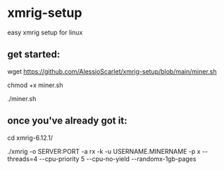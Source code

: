 # xmrig-setup
easy xmrig setup for linux

## get started:
wget https://github.com/AlessioScarlet/xmrig-setup/blob/main/miner.sh

chmod +x miner.sh

./miner.sh

## once you've already got it:
cd xmrig-6.12.1/

./xmrig -o SERVER:PORT -a rx -k -u USERNAME.MINERNAME -p x --threads=4 --cpu-priority 5 --cpu-no-yield --randomx-1gb-pages
